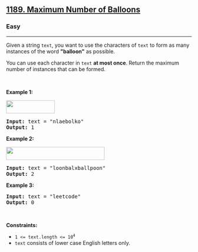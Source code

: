 <h2><a href="https://leetcode.com/problems/maximum-number-of-balloons/">1189. Maximum Number of Balloons</a></h2><h3>Easy</h3><hr><div style="user-select: auto;"><p style="user-select: auto;">Given a string <code style="user-select: auto;">text</code>, you want to use the characters of <code style="user-select: auto;">text</code> to form as many instances of the word <strong style="user-select: auto;">"balloon"</strong> as possible.</p>

<p style="user-select: auto;">You can use each character in <code style="user-select: auto;">text</code> <strong style="user-select: auto;">at most once</strong>. Return the maximum number of instances that can be formed.</p>

<p style="user-select: auto;">&nbsp;</p>
<p style="user-select: auto;"><strong style="user-select: auto;">Example 1:</strong></p>

<p style="user-select: auto;"><strong style="user-select: auto;"><img alt="" src="https://assets.leetcode.com/uploads/2019/09/05/1536_ex1_upd.JPG" style="width: 132px; height: 35px; user-select: auto;"></strong></p>

<pre style="user-select: auto;"><strong style="user-select: auto;">Input:</strong> text = "nlaebolko"
<strong style="user-select: auto;">Output:</strong> 1
</pre>

<p style="user-select: auto;"><strong style="user-select: auto;">Example 2:</strong></p>

<p style="user-select: auto;"><strong style="user-select: auto;"><img alt="" src="https://assets.leetcode.com/uploads/2019/09/05/1536_ex2_upd.JPG" style="width: 267px; height: 35px; user-select: auto;"></strong></p>

<pre style="user-select: auto;"><strong style="user-select: auto;">Input:</strong> text = "loonbalxballpoon"
<strong style="user-select: auto;">Output:</strong> 2
</pre>

<p style="user-select: auto;"><strong style="user-select: auto;">Example 3:</strong></p>

<pre style="user-select: auto;"><strong style="user-select: auto;">Input:</strong> text = "leetcode"
<strong style="user-select: auto;">Output:</strong> 0
</pre>

<p style="user-select: auto;">&nbsp;</p>
<p style="user-select: auto;"><strong style="user-select: auto;">Constraints:</strong></p>

<ul style="user-select: auto;">
	<li style="user-select: auto;"><code style="user-select: auto;">1 &lt;= text.length &lt;= 10<sup style="user-select: auto;">4</sup></code></li>
	<li style="user-select: auto;"><code style="user-select: auto;">text</code> consists of lower case English letters only.</li>
</ul>
</div>